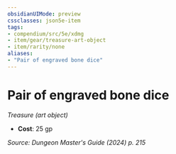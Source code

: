 ```yaml
---
obsidianUIMode: preview
cssclasses: json5e-item
tags:
- compendium/src/5e/xdmg
- item/gear/treasure-art-object
- item/rarity/none
aliases: 
- "Pair of engraved bone dice"
---
```

# Pair of engraved bone dice
*Treasure (art object)*  


- **Cost**: 25 gp

*Source: Dungeon Master's Guide (2024) p. 215*